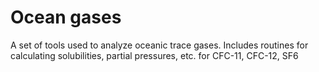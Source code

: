 # Ocean gases
A set of tools used to analyze oceanic trace gases. Includes routines for calculating solubilities, partial pressures, etc. for CFC-11, CFC-12, SF6


